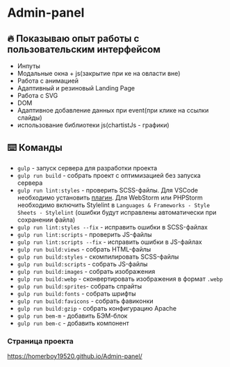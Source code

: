 # Admin-panel


## :fire: Показываю опыт работы с пользовательским интерфейсом
* Инпуты
* Модальные окна + js(закрытие при ке на овласти вне)
* Работа с анимацией
* Адаптивный и резиновый Landing Page
* Работа с SVG
* DOM
* Адаптивное добавление данных при event(при клике на ссылки слайды)
* использование библиотеки js(chartistJs - графики)

## :keyboard: Команды
* ```gulp``` - запуск сервера для разработки проекта
*  ```gulp run build``` - собрать проект с оптимизацией без запуска сервера
* ```gulp run lint:styles``` - проверить SCSS-файлы. Для VSCode необходимо установить [плагин](https://marketplace.visualstudio.com/items?itemName=shinnn.stylelint). Для WebStorm
или PHPStorm необходимо включить Stylelint в ```Languages & Frameworks - Style Sheets - Stylelint``` (ошибки будут исправлены автоматически при сохранении файла)
* ```gulp run lint:styles --fix``` - исправить ошибки в SCSS-файлах
* ```gulp run lint:scripts``` - проверить JS-файлы
* ```gulp run lint:scripts --fix``` - исправить ошибки в JS-файлах
* ```gulp run build:views``` - собрать HTML-файлы
* ```gulp run build:styles``` - скомпилировать SCSS-файлы
* ```gulp run build:scripts``` - собрать JS-файлы
* ```gulp run build:images``` - собрать изображения
* ```gulp run build:webp``` - сконвертировать изображения в формат ```.webp```
* ```gulp run build:sprites```- собрать спрайты
* ```gulp run build:fonts``` - собрать шрифты
* ```gulp run build:favicons``` - собрать фавиконки
* ```gulp run build:gzip``` - собрать конфигурацию Apache
* ```gulp run bem-m``` - добавить БЭМ-блок
* ```gulp run bem-c``` - добавить компонент

### Страница проекта
https://homerboy19520.github.io/Admin-panel/


